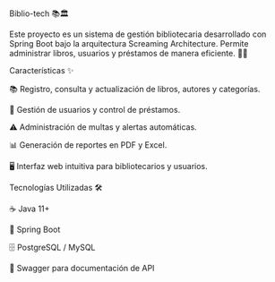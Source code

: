 Biblio-tech 📚🏛️

Este proyecto es un sistema de gestión bibliotecaria desarrollado con Spring Boot bajo la arquitectura Screaming Architecture. Permite administrar libros, usuarios y préstamos de manera eficiente. 📝📖

Características ✨

📚 Registro, consulta y actualización de libros, autores y categorías.

👥 Gestión de usuarios y control de préstamos.

⚠️ Administración de multas y alertas automáticas.

📊 Generación de reportes en PDF y Excel.

🖥️ Interfaz web intuitiva para bibliotecarios y usuarios.

Tecnologías Utilizadas 🛠️

☕ Java 11+

🚀 Spring Boot

🗄️ PostgreSQL / MySQL

📜 Swagger para documentación de API

